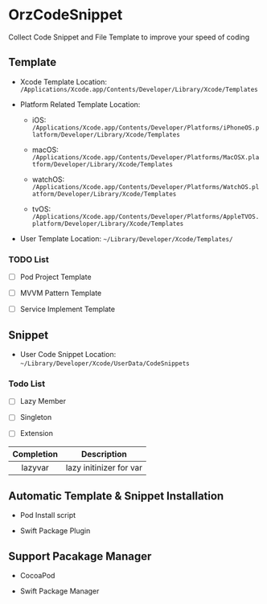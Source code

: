 # OrzCodeSnippet

Collect Code Snippet and File Template to improve your speed of coding

## Template

- Xcode Template Location: `/Applications/Xcode.app/Contents/Developer/Library/Xcode/Templates`

- Platform Related Template Location: 

    - iOS: `/Applications/Xcode.app/Contents/Developer/Platforms/iPhoneOS.platform/Developer/Library/Xcode/Templates`

    - macOS: `/Applications/Xcode.app/Contents/Developer/Platforms/MacOSX.platform/Developer/Library/Xcode/Templates`

    - watchOS: `/Applications/Xcode.app/Contents/Developer/Platforms/WatchOS.platform/Developer/Library/Xcode/Templates`

    - tvOS: `/Applications/Xcode.app/Contents/Developer/Platforms/AppleTVOS.platform/Developer/Library/Xcode/Templates`

- User Template Location: `~/Library/Developer/Xcode/Templates/`


### TODO List

- [ ] Pod Project Template

- [ ] MVVM Pattern Template

- [ ] Service Implement Template

## Snippet

- User Code Snippet Location: `~/Library/Developer/Xcode/UserData/CodeSnippets`

### Todo List

- [ ] Lazy Member

- [ ] Singleton

- [ ] Extension

|Completion|Description|
|:---:|:---:|
|lazyvar|lazy initinizer for var|

## Automatic Template & Snippet Installation

- Pod Install script

- Swift Package Plugin

## Support Pacakage Manager 

- CocoaPod

- Swift Package Manager
